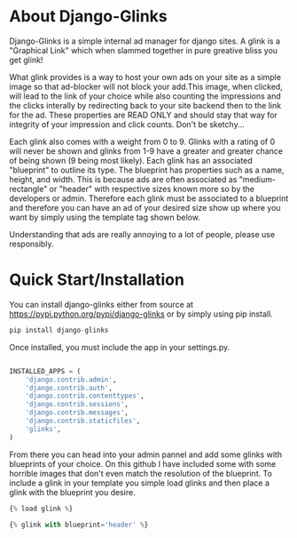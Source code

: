 # About Django-Glinks

Django-Glinks is a simple internal ad manager for django sites. A glink is a "Graphical Link" which when slammed together in pure greative bliss you get glink!

What glink provides is a way to host your own ads on your site as a simple image so that ad-blocker will not block your add.This image, when clicked, will lead to the link of your choice while also counting the impressions and the clicks interally by redirecting back to your site backend then to the link for the ad. These properties are READ ONLY and should stay that way for integrity of your impression and click counts. Don't be sketchy...

Each glink also comes with a weight from 0 to 9. Glinks with a rating of 0 will never be shown and glinks from 1-9 have a greater and greater chance of being shown (9 being most likely). Each glink has an associated "blueprint" to outline its type. The blueprint has properties such as a name, height, and width. This is because ads are often associated as "medium-rectangle" or "header" with respective sizes known more so by the developers or admin. Therefore each glink must be associated to a blueprint and therefore you can have an ad of your desired size show up where you want by simply using the template tag shown below.

Understanding that ads are really annoying to a lot of people, please use responsibly. 

# Quick Start/Installation

You can install django-glinks either from source at https://pypi.python.org/pypi/django-glinks or by simply using pip install.

```python
pip install django-glinks
```
Once installed, you must include the app in your settings.py.

```python

INSTALLED_APPS = (
    'django.contrib.admin',
    'django.contrib.auth',
    'django.contrib.contenttypes',
    'django.contrib.sessions',
    'django.contrib.messages',
    'django.contrib.staticfiles',
    'glinks',
)
```

From there you can head into your admin pannel and add some glinks with blueprints of your choice. On this github I have included some with some horrible images that don't even match the resolution of the blueprint. To include a glink in your template you simple load glinks and then place a glink with the blueprint you desire.

```python
{% load glink %}

{% glink with blueprint='header' %}
```

